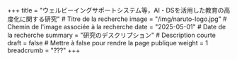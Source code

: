 +++
title = "ウェルビーイングサポートシステム等，AI・DSを活用した教育の高度化に関する研究" # Titre de la recherche
image = "/img/naruto-logo.jpg" # Chemin de l'image associée à la recherche
date = "2025-05-01" # Date de la recherche
summary = "研究のデスクリプション" # Description courte
draft = false # Mettre à false pour rendre la page publique
weight = 1
breadcrumb = "???" 
+++